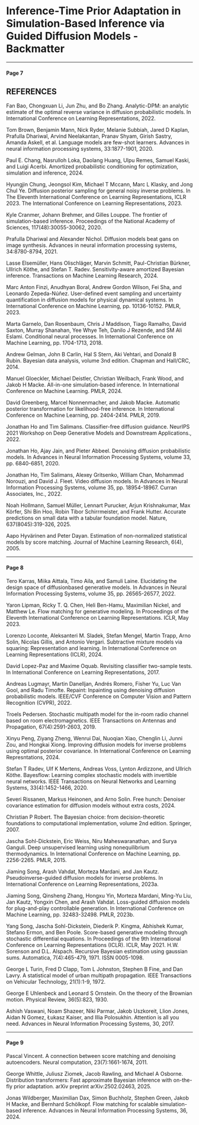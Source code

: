 # Inference-Time Prior Adaptation in Simulation-Based Inference via Guided Diffusion Models - Backmatter

---

#### Page 7

## REFERENCES

Fan Bao, Chongxuan Li, Jun Zhu, and Bo Zhang. Analytic-DPM: an analytic estimate of the optimal reverse variance in diffusion probabilistic models. In International Conference on Learning Representations, 2022.

Tom Brown, Benjamin Mann, Nick Ryder, Melanie Subbiah, Jared D Kaplan, Prafulla Dhariwal, Arvind Neelakantan, Pranav Shyam, Girish Sastry, Amanda Askell, et al. Language models are few-shot learners. Advances in neural information processing systems, 33:1877-1901, 2020.

Paul E. Chang, Nasrulloh Loka, Daolang Huang, Ulpu Remes, Samuel Kaski, and Luigi Acerbi. Amortized probabilistic conditioning for optimization, simulation and inference, 2024.

Hyungjin Chung, Jeongsol Kim, Michael T Mccann, Marc L Klasky, and Jong Chul Ye. Diffusion posterior sampling for general noisy inverse problems. In The Eleventh International Conference on Learning Representations, ICLR 2023. The International Conference on Learning Representations, 2023.

Kyle Cranmer, Johann Brehmer, and Gilles Louppe. The frontier of simulation-based inference. Proceedings of the National Academy of Sciences, 117(48):30055-30062, 2020.

Prafulla Dhariwal and Alexander Nichol. Diffusion models beat gans on image synthesis. Advances in neural information processing systems, 34:8780-8794, 2021.

Lasse Elsemüller, Hans Olischläger, Marvin Schmitt, Paul-Christian Bürkner, Ullrich Köthe, and Stefan T. Radev. Sensitivity-aware amortized Bayesian inference. Transactions on Machine Learning Research, 2024.

Marc Anton Finzi, Anudhyan Boral, Andrew Gordon Wilson, Fei Sha, and Leonardo Zepeda-Núñez. User-defined event sampling and uncertainty quantification in diffusion models for physical dynamical systems. In International Conference on Machine Learning, pp. 10136-10152. PMLR, 2023.

Marta Garnelo, Dan Rosenbaum, Chris J Maddison, Tiago Ramalho, David Saxton, Murray Shanahan, Yee Whye Teh, Danilo J Rezende, and SM Ali Eslami. Conditional neural processes. In International Conference on Machine Learning, pp. 1704-1713, 2018.

Andrew Gelman, John B Carlin, Hal S Stern, Aki Vehtari, and Donald B Rubin. Bayesian data analysis, volume 3nd edition. Chapman and Hall/CRC, 2014.

Manuel Gloeckler, Michael Deistler, Christian Weilbach, Frank Wood, and Jakob H Macke. All-in-one simulation-based inference. In International Conference on Machine Learning. PMLR, 2024.

David Greenberg, Marcel Nonnenmacher, and Jakob Macke. Automatic posterior transformation for likelihood-free inference. In International Conference on Machine Learning, pp. 2404-2414. PMLR, 2019.

Jonathan Ho and Tim Salimans. Classifier-free diffusion guidance. NeurIPS 2021 Workshop on Deep Generative Models and Downstream Applications., 2022.

Jonathan Ho, Ajay Jain, and Pieter Abbeel. Denoising diffusion probabilistic models. In Advances in Neural Information Processing Systems, volume 33, pp. 6840-6851, 2020.

Jonathan Ho, Tim Salimans, Alexey Gritsenko, William Chan, Mohammad Norouzi, and David J. Fleet. Video diffusion models. In Advances in Neural Information Processing Systems, volume 35, pp. 18954-18967. Curran Associates, Inc., 2022.

Noah Hollmann, Samuel Müller, Lennart Purucker, Arjun Krishnakumar, Max Körfer, Shi Bin Hoo, Robin Tibor Schirrmeister, and Frank Hutter. Accurate predictions on small data with a tabular foundation model. Nature, 637(8045):319-326, 2025.

Aapo Hyvärinen and Peter Dayan. Estimation of non-normalized statistical models by score matching. Journal of Machine Learning Research, 6(4), 2005.

---

#### Page 8

Tero Karras, Miika Aittala, Timo Aila, and Samuli Laine. Elucidating the design space of diffusionbased generative models. In Advances in Neural Information Processing Systems, volume 35, pp. 26565-26577, 2022.

Yaron Lipman, Ricky T. Q. Chen, Heli Ben-Hamu, Maximilian Nickel, and Matthew Le. Flow matching for generative modeling. In Proceedings of the Eleventh International Conference on Learning Representations. ICLR, May 2023.

Lorenzo Loconte, Aleksanteri M. Sladek, Stefan Mengel, Martin Trapp, Arno Solin, Nicolas Gillis, and Antonio Vergari. Subtractive mixture models via squaring: Representation and learning. In International Conference on Learning Representations (ICLR), 2024.

David Lopez-Paz and Maxime Oquab. Revisiting classifier two-sample tests. In International Conference on Learning Representations, 2017.

Andreas Lugmayr, Martin Danelljan, Andrés Romero, Fisher Yu, Luc Van Gool, and Radu Timofte. Repaint: Inpainting using denoising diffusion probabilistic models. IEEE/CVF Conference on Computer Vision and Pattern Recognition (CVPR), 2022.

Troels Pedersen. Stochastic multipath model for the in-room radio channel based on room electromagnetics. IEEE Transactions on Antennas and Propagation, 67(4):2591-2603, 2019.

Xinyu Peng, Ziyang Zheng, Wenrui Dai, Nuoqian Xiao, Chenglin Li, Junni Zou, and Hongkai Xiong. Improving diffusion models for inverse problems using optimal posterior covariance. In International Conference on Learning Represntations, 2024.

Stefan T Radev, Ulf K Mertens, Andreas Voss, Lynton Ardizzone, and Ullrich Köthe. Bayesflow: Learning complex stochastic models with invertible neural networks. IEEE Transactions on Neural Networks and Learning Systems, 33(4):1452-1466, 2020.

Severi Rissanen, Markus Heinonen, and Arno Solin. Free hunch: Denoiser covariance estimation for diffusion models without extra costs, 2024.

Christian P Robert. The Bayesian choice: from decision-theoretic foundations to computational implementation, volume 2nd edition. Springer, 2007.

Jascha Sohl-Dickstein, Eric Weiss, Niru Maheswaranathan, and Surya Ganguli. Deep unsupervised learning using nonequilibrium thermodynamics. In International Conference on Machine Learning, pp. 2256-2265. PMLR, 2015.

Jiaming Song, Arash Vahdat, Morteza Mardani, and Jan Kautz. Pseudoinverse-guided diffusion models for inverse problems. In International Conference on Learning Representations, 2023a.

Jiaming Song, Qinsheng Zhang, Hongxu Yin, Morteza Mardani, Ming-Yu Liu, Jan Kautz, Yongxin Chen, and Arash Vahdat. Loss-guided diffusion models for plug-and-play controllable generation. In International Conference on Machine Learning, pp. 32483-32498. PMLR, 2023b.

Yang Song, Jascha Sohl-Dickstein, Diederik P. Kingma, Abhishek Kumar, Stefano Ermon, and Ben Poole. Score-based generative modeling through stochastic differential equations. In Proceedings of the 9th International Conference on Learning Representations (ICLR). ICLR, May 2021.
H.W. Sorenson and D.L. Alspach. Recursive Bayesian estimation using gaussian sums. Automatica, 7(4):465-479, 1971. ISSN 0005-1098.

George L Turin, Fred D Clapp, Tom L Johnston, Stephen B Fine, and Dan Lavry. A statistical model of urban multipath propagation. IEEE Transactions on Vehicular Technology, 21(1):1-9, 1972.

George E Uhlenbeck and Leonard S Ornstein. On the theory of the Brownian motion. Physical Review, 36(5):823, 1930.

Ashish Vaswani, Noam Shazeer, Niki Parmar, Jakob Uszkoreit, Llion Jones, Aidan N Gomez, Łukasz Kaiser, and Illia Polosukhin. Attention is all you need. Advances in Neural Information Processing Systems, 30, 2017.

---

#### Page 9

Pascal Vincent. A connection between score matching and denoising autoencoders. Neural computation, 23(7):1661-1674, 2011.

George Whittle, Juliusz Ziomek, Jacob Rawling, and Michael A Osborne. Distribution transformers: Fast approximate Bayesian inference with on-the-fly prior adaptation. arXiv preprint arXiv:2502.02463, 2025.

Jonas Wildberger, Maximilian Dax, Simon Buchholz, Stephen Green, Jakob H Macke, and Bernhard Schölkopf. Flow matching for scalable simulation-based inference. Advances in Neural Information Processing Systems, 36, 2024.

